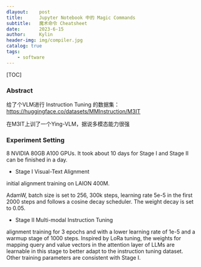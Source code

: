 ```yaml
---
dlayout:    post
title:      Jupyter Notebook 中的 Magic Commands
subtitle:   魔术命令 Cheatsheet
date:       2023-6-15
author:     Kylin
header-img: img/compiler.jpg
catalog: true
tags:
    - software
---
```




[TOC]

### Abstract

给了个VLM进行 Instruction Tuning 的数据集：https://huggingface.co/datasets/MMInstruction/M3IT

在M3IT上训了一个Ying-VLM，据说多模态能力很强





### Experiment Setting

8 NVIDIA 80GB A100 GPUs. It took about 10 days for Stage I and Stage II can be finished in a day.

- Stage I Visual-Text Alignment

initial alignment training on LAION 400M.

AdamW, batch size is set to 256, 300k steps, learning rate 5e-5 in the first 2000 steps and follows a cosine decay scheduler. The weight decay is set to 0.05.



- Stage II Multi-modal Instruction Tuning

alignment training for 3 epochs and with a lower learning rate of 1e-5 and a warmup stage of 1000 steps. Inspired by LoRa tuning, the weights for mapping query and value vectors in the attention layer of LLMs are learnable in this stage to better adapt to the instruction tuning dataset. Other training parameters are consistent with Stage I. 









